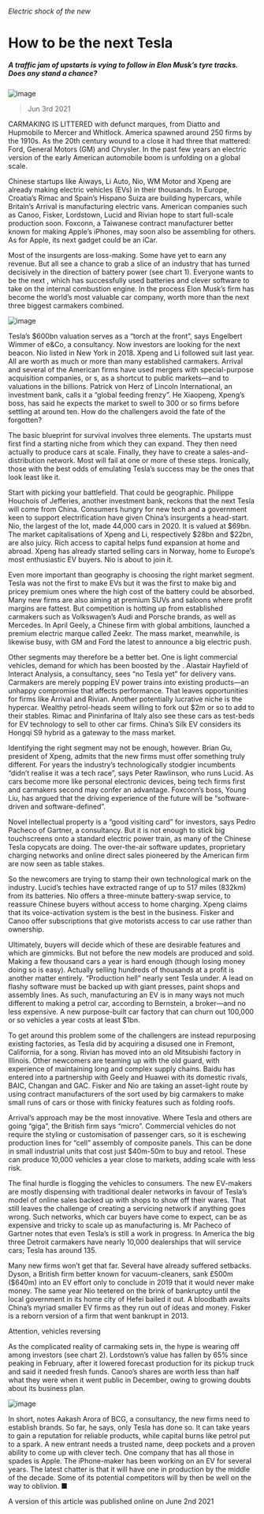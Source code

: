 ###### Electric shock of the new
# How to be the next Tesla 
##### A traffic jam of upstarts is vying to follow in Elon Musk’s tyre tracks. Does any stand a chance? 
![image](images/20210605_wbp002.jpg) 
> Jun 3rd 2021 
CARMAKING IS LITTERED with defunct marques, from Diatto and Hupmobile to Mercer and Whitlock. America spawned around 250 firms by the 1910s. As the 20th century wound to a close it had three that mattered: Ford, General Motors (GM) and Chrysler. In the past few years an electric version of the early American automobile boom is unfolding on a global scale.
Chinese startups like Aiways, Li Auto, Nio, WM Motor and Xpeng are already making electric vehicles (EVs) in their thousands. In Europe, Croatia’s Rimac and Spain’s Hispano Suiza are building hypercars, while Britain’s Arrival is manufacturing electric vans. American companies such as Canoo, Fisker, Lordstown, Lucid and Rivian hope to start full-scale production soon. Foxconn, a Taiwanese contract manufacturer better known for making Apple’s iPhones, may soon also be assembling  for others. As for Apple, its next gadget could be an iCar.

Most of the insurgents are loss-making. Some have yet to earn any revenue. But all see a chance to grab a slice of an industry that has turned decisively in the direction of battery power (see chart 1). Everyone wants to be the next , which has successfully used batteries and clever software to take on the internal combustion engine. In the process Elon Musk’s firm has become the world’s most valuable car company, worth more than the next three biggest carmakers combined.
![image](images/20210605_wbc473.png) 

Tesla’s $600bn valuation serves as a “torch at the front”, says Engelbert Wimmer of e&amp;Co, a consultancy. Now investors are looking for the next beacon. Nio listed in New York in 2018. Xpeng and Li followed suit last year. All are worth as much or more than many established carmakers. Arrival and several of the American firms have used mergers with special-purpose acquisition companies, or s, as a shortcut to public markets—and to valuations in the billions. Patrick von Herz of Lincoln International, an investment bank, calls it a “global feeding frenzy”. He Xiaopeng, Xpeng’s boss, has said he expects the market to swell to 300 or so firms before settling at around ten. How do the challengers avoid the fate of the forgotten?
The basic blueprint for survival involves three elements. The upstarts must first find a starting niche from which they can expand. They then need actually to produce cars at scale. Finally, they have to create a sales-and-distribution network. Most will fail at one or more of these steps. Ironically, those with the best odds of emulating Tesla’s success may be the ones that look least like it.
Start with picking your battlefield. That could be geographic. Philippe Houchois of Jefferies, another investment bank, reckons that the next Tesla will come from China. Consumers hungry for new tech and a government keen to support electrification have given China’s insurgents a head-start. Nio, the largest of the lot, made 44,000 cars in 2020. It is valued at $69bn. The market capitalisations of Xpeng and Li, respectively $28bn and $22bn, are also juicy. Rich access to capital helps fund expansion at home and abroad. Xpeng has already started selling cars in Norway, home to Europe’s most enthusiastic EV buyers. Nio is about to join it.
Even more important than geography is choosing the right market segment. Tesla was not the first to make EVs but it was the first to make big and pricey premium ones where the high cost of the battery could be absorbed. Many new firms are also aiming at premium SUVs and saloons where profit margins are fattest. But competition is hotting up from established carmakers such as Volkswagen’s Audi and Porsche brands, as well as Mercedes. In April Geely, a Chinese firm with global ambitions, launched a premium electric marque called Zeekr. The mass market, meanwhile, is likewise busy, with GM and Ford the latest to announce a big electric push.
Other segments may therefore be a better bet. One is light commercial vehicles, demand for which has been boosted by the . Alastair Hayfield of Interact Analysis, a consultancy, sees “no Tesla yet” for delivery vans. Carmakers are merely popping EV power trains into existing products—an unhappy compromise that affects performance. That leaves opportunities for firms like Arrival and Rivian. Another potentially lucrative niche is the hypercar. Wealthy petrol-heads seem willing to fork out $2m or so to add to their stables. Rimac and Pininfarina of Italy also see these cars as test-beds for EV technology to sell to other car firms. China’s Silk EV considers its Hongqi S9 hybrid as a gateway to the mass market.
Identifying the right segment may not be enough, however. Brian Gu, president of Xpeng, admits that the new firms must offer something truly different. For years the industry’s technologically stodgier incumbents “didn’t realise it was a tech race”, says Peter Rawlinson, who runs Lucid. As cars become more like personal electronic devices, being tech firms first and carmakers second may confer an advantage. Foxconn’s boss, Young Liu, has argued that the driving experience of the future will be “software-driven and software-defined”.
Novel intellectual property is a “good visiting card” for investors, says Pedro Pacheco of Gartner, a consultancy. But it is not enough to stick big touchscreens onto a standard electric power train, as many of the Chinese Tesla copycats are doing. The over-the-air software updates, proprietary charging networks and online direct sales pioneered by the American firm are now seen as table stakes.
So the newcomers are trying to stamp their own technological mark on the industry. Lucid’s techies have extracted range of up to 517 miles (832km) from its batteries. Nio offers a three-minute battery-swap service, to reassure Chinese buyers without access to home charging. Xpeng claims that its voice-activation system is the best in the business. Fisker and Canoo offer subscriptions that give motorists access to car use rather than ownership.
Ultimately, buyers will decide which of these are desirable features and which are gimmicks. But not before the new models are produced and sold. Making a few thousand cars a year is hard enough (though losing money doing so is easy). Actually selling hundreds of thousands at a profit is another matter entirely. “Production hell” nearly sent Tesla under. A lead on flashy software must be backed up with giant presses, paint shops and assembly lines. As such, manufacturing an EV is in many ways not much different to making a petrol car, according to Bernstein, a broker—and no less expensive. A new purpose-built car factory that can churn out 100,000 or so vehicles a year costs at least $1bn.
To get around this problem some of the challengers are instead repurposing existing factories, as Tesla did by acquiring a disused one in Fremont, California, for a song. Rivian has moved into an old Mitsubishi factory in Illinois. Other newcomers are teaming up with the old guard, with experience of maintaining long and complex supply chains. Baidu has entered into a partnership with Geely and Huawei with its domestic rivals, BAIC, Changan and GAC. Fisker and Nio are taking an asset-light route by using contract manufacturers of the sort used by big carmakers to make small runs of cars or those with finicky features such as folding roofs.
Arrival’s approach may be the most innovative. Where Tesla and others are going “giga”, the British firm says “micro”. Commercial vehicles do not require the styling or customisation of passenger cars, so it is eschewing production lines for “cell” assembly of composite panels. This can be done in small industrial units that cost just $40m-50m to buy and retool. These can produce 10,000 vehicles a year close to markets, adding scale with less risk.
The final hurdle is flogging the vehicles to consumers. The new EV-makers are mostly dispensing with traditional dealer networks in favour of Tesla’s model of online sales backed up with shops to show off their wares. That still leaves the challenge of creating a servicing network if anything goes wrong. Such networks, which car buyers have come to expect, can be as expensive and tricky to scale up as manufacturing is. Mr Pacheco of Gartner notes that even Tesla’s is still a work in progress. In America the big three Detroit carmakers have nearly 10,000 dealerships that will service cars; Tesla has around 135.
Many new firms won’t get that far. Several have already suffered setbacks. Dyson, a British firm better known for vacuum-cleaners, sank £500m ($640m) into an EV effort only to conclude in 2019 that it would never make money. The same year Nio teetered on the brink of bankruptcy until the local government in its home city of Hefei bailed it out. A bloodbath awaits China’s myriad smaller EV firms as they run out of ideas and money. Fisker is a reborn version of a firm that went bankrupt in 2013.
Attention, vehicles reversing
As the complicated reality of carmaking sets in, the hype is wearing off among investors (see chart 2). Lordstown’s value has fallen by 65% since peaking in February, after it lowered forecast production for its pickup truck and said it needed fresh funds. Canoo’s shares are worth less than half what they were when it went public in December, owing to growing doubts about its business plan.
![image](images/20210605_wbc471.png) 

In short, notes Aakash Arora of BCG, a consultancy, the new firms need to establish brands. So far, he says, only Tesla has done so. It can take years to gain a reputation for reliable products, while capital burns like petrol put to a spark. A new entrant needs a trusted name, deep pockets and a proven ability to come up with clever tech. One company that has all those in spades is Apple. The iPhone-maker has been working on an EV for several years. The latest chatter is that it will have one in production by the middle of the decade. Some of its potential competitors will by then be well on the way to oblivion. ■
A version of this article was published online on June 2nd 2021

